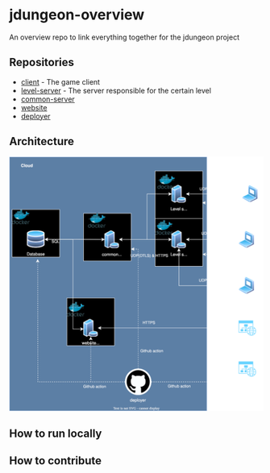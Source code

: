 # jdungeon-overview
An overview repo to link everything together for the jdungeon project
## Repositories
- [client](https://github.com/jonathaneeckhout/jdungeon-client) - The game client
- [level-server](https://github.com/jonathaneeckhout/jdungeon-level-server) - The server responsible for the certain level
- [common-server](https://github.com/jonathaneeckhout/jdungeon-common-server)
- [website](https://github.com/jonathaneeckhout/jdungeon-website)
- [deployer](https://github.com/jonathaneeckhout/deployer)

## Architecture
![Diagram](jdungeon-architecture.drawio.svg)

## How to run locally

## How to contribute
